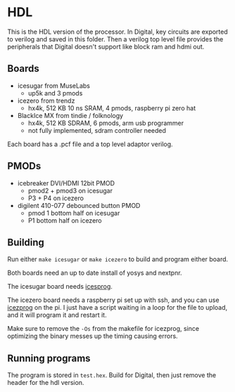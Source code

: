 # HDL

This is the HDL version of the processor. In Digital, key circuits are exported to verilog and saved in this folder. Then a verilog top level file provides the peripherals that Digital doesn't support like block ram and hdmi out.

## Boards

- icesugar from MuseLabs
  - up5k and 3 pmods
- icezero from trendz
  - hx4k, 512 KB 10 ns SRAM, 4 pmods, raspberry pi zero hat
- BlackIce MX from tindie / folknology
  - hx4k, 512 KB SDRAM, 6 pmods, arm usb programmer
  - not fully implemented, sdram controller needed

Each board has a .pcf file and a top level adaptor verilog.

## PMODs

- icebreaker DVI/HDMI 12bit PMOD
  - pmod2 + pmod3 on icesugar
  - P3 + P4 on icezero
- digilent 410-077 debounced button PMOD
  - pmod 1 bottom half on icesugar
  - P1 bottom half on icezero

## Building

Run either `make icesugar` or `make icezero` to build and program either board.

Both boards need an up to date install of yosys and nextpnr.

The icesugar board needs [icesprog](https://github.com/wuxx/icesugar/tree/master/tools/src).

The icezero board needs a raspberry pi set up with ssh, and you can use [icezprog](https://github.com/cliffordwolf/icotools/tree/master/examples/icezero) on the pi. I just have a script waiting in a loop for the file to upload, and it will program it and restart it.

Make sure to remove the `-Os` from the makefile for icezprog, since optimizing the binary messes up the timing causing errors.

## Running programs

The program is stored in `test.hex`. Build for Digital, then just remove the header for the hdl version.
